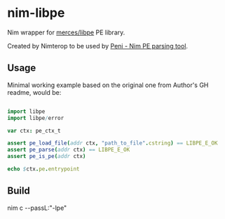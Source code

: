 # nim-libpe

Nim wrapper for [merces/libpe](https://github.com/merces/libpe/) PE library.

Created by Nimterop to be used by [Peni - Nim PE parsing tool](https://github.com/srozb/peni).

## Usage

Minimal working example based on the original one from Author's GH readme, would be:

```nim

import libpe
import libpe/error

var ctx: pe_ctx_t

assert pe_load_file(addr ctx, "path_to_file".cstring) == LIBPE_E_OK
assert pe_parse(addr ctx) == LIBPE_E_OK
assert pe_is_pe(addr ctx)

echo $ctx.pe.entrypoint
```

## Build 

nim c --passL:"-lpe"
